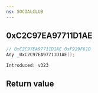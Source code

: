 ```yaml
---
ns: SOCIALCLUB
---
```

## 0xC2C97EA97711D1AE

```c
// 0xC2C97EA97711D1AE 0xF929F61D
Any _0xC2C97EA97711D1AE();
```

```
Introduced: v323
```


## Return value
